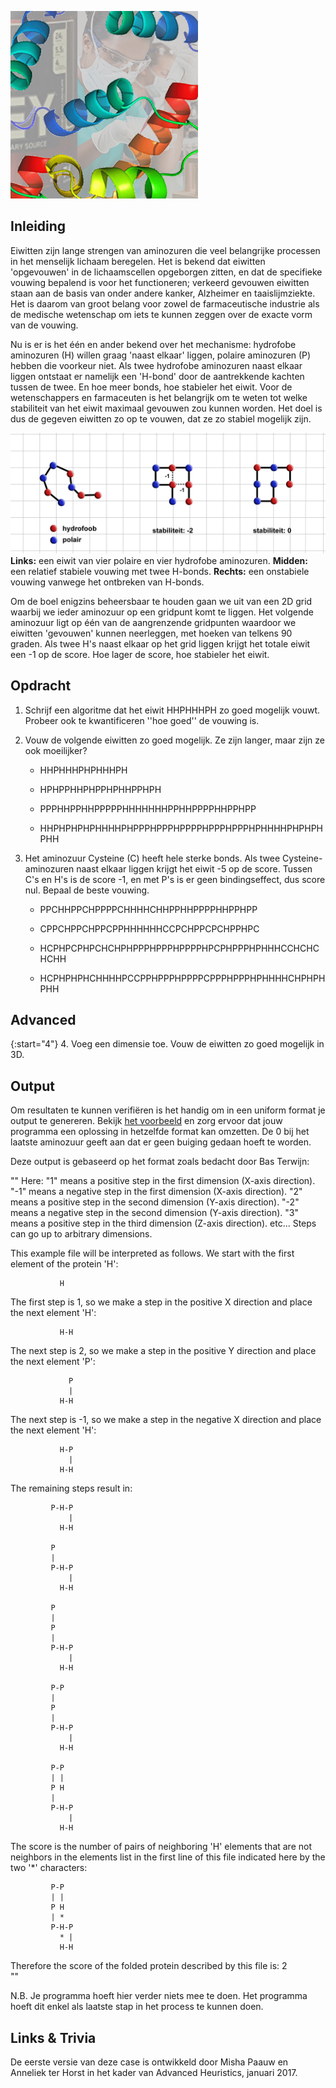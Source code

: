 ![](Proteinpowder.jpg)

## Inleiding

Eiwitten zijn lange strengen van aminozuren die veel belangrijke processen in het menselijk lichaam beregelen. Het is bekend dat eiwitten 'opgevouwen' in de lichaamscellen opgeborgen zitten, en dat de specifieke vouwing bepalend is voor het functioneren; verkeerd gevouwen eiwitten staan aan de basis van onder andere kanker, Alzheimer en taaislijmziekte. Het is daarom van groot belang voor zowel de farmaceutische industrie als de medische wetenschap om iets te kunnen zeggen over de exacte vorm van de vouwing.

Nu is er is het één en ander bekend over het mechanisme: hydrofobe aminozuren (H) willen graag 'naast elkaar' liggen, polaire aminozuren (P) hebben die voorkeur niet. Als twee hydrofobe aminozuren naast elkaar liggen ontstaat er namelijk een 'H-bond' door de aantrekkende kachten tussen de twee. En hoe meer bonds, hoe stabieler het eiwit. Voor de wetenschappers en farmaceuten is het belangrijk om te weten tot welke stabiliteit van het eiwit maximaal gevouwen zou kunnen worden. Het doel is dus de gegeven eiwitten zo op te vouwen, dat ze zo stabiel mogelijk zijn.

![](GoodBadFoldings.jpg)
**Links:** een eiwit van vier polaire en vier hydrofobe aminozuren. **Midden:** een relatief stabiele vouwing met twee H-bonds. **Rechts:** een onstabiele vouwing vanwege het ontbreken van H-bonds.

Om de boel enigzins beheersbaar te houden gaan we uit van een 2D grid waarbij we ieder aminozuur op een gridpunt komt te liggen. Het volgende aminozuur ligt op één van de aangrenzende gridpunten waardoor we eiwitten 'gevouwen' kunnen neerleggen, met hoeken van telkens 90 graden. Als twee H's naast elkaar op het grid liggen krijgt het totale eiwit een -1 op de score. Hoe lager de score, hoe stabieler het eiwit.

## Opdracht

1. Schrijf een algoritme dat het eiwit HHPHHHPH zo goed mogelijk vouwt. Probeer ook te kwantificeren ''hoe goed'' de vouwing is.


2. Vouw de volgende eiwitten zo goed mogelijk. Ze zijn langer, maar zijn ze ook moeilijker?

    * HHPHHHPHPHHHPH 

    * HPHPPHHPHPPHPHHPPHPH

    * PPPHHPPHHPPPPPHHHHHHHPPHHPPPPHHPPHPP

    * HHPHPHPHPHHHHPHPPPHPPPHPPPPHPPPHPPPHPHHHHPHPHPHPHH 



3. Het aminozuur Cysteine (C) heeft hele sterke bonds. Als twee Cysteine-aminozuren naast elkaar liggen krijgt het eiwit -5 op de score. Tussen C's en H's is de score -1, en met P's is er geen bindingseffect, dus score nul. Bepaal de beste vouwing.

    * PPCHHPPCHPPPPCHHHHCHHPPHHPPPPHHPPHPP

    * CPPCHPPCHPPCPPHHHHHHCCPCHPPCPCHPPHPC

    * HCPHPCPHPCHCHPHPPPHPPPHPPPPHPCPHPPPHPHHHCCHCHCHCHH

    * HCPHPHPHCHHHHPCCPPHPPPHPPPPCPPPHPPPHPHHHHCHPHPHPHH 


## Advanced

{:start="4"}
4. Voeg een dimensie toe. Vouw de eiwitten zo goed mogelijk in 3D.

## Output

Om resultaten te kunnen verifiëren is het handig om in een uniform format je output te genereren. 
Bekijk [het voorbeeld](example_output.csv) en zorg ervoor dat jouw programma een oplossing in hetzelfde format kan omzetten.
De 0 bij het laatste aminozuur geeft aan dat er geen buiging gedaan hoeft te worden.

Deze output is gebaseerd op het format zoals bedacht door Bas Terwijn: 


""
Here:
  "1" means a positive step in the first  dimension (X-axis direction).
 "-1" means a negative step in the first  dimension (X-axis direction).
  "2" means a positive step in the second dimension (Y-axis direction).
 "-2" means a negative step in the second dimension (Y-axis direction).
  "3" means a positive step in the third  dimension (Z-axis direction).
  etc...
Steps can go up to arbitrary dimensions.

This example file will be interpreted as follows. We start with the
first element of the protein 'H':

               H

The first step is 1, so we make a step in the positive X direction
and place the next element 'H':

               H-H

The next step is 2, so we make a step in the positive Y direction
and place the next element 'P':

                 P
                 |
               H-H

The next step is -1, so we make a step in the negative X direction
and place the next element 'H':

               H-P
                 |
               H-H

The remaining steps result in:


             P-H-P
                 |
               H-H

             P
             |
             P-H-P
                 |
               H-H

             P
             |
             P
             |
             P-H-P
                 |
               H-H

             P-P
             |
             P
             |
             P-H-P
                 |
               H-H

             P-P
             | |
             P H
             |
             P-H-P
                 |
               H-H


The score is the number of pairs of neighboring 'H' elements that
are not neighbors in the elements list in the first line of this
file indicated here by the two '*' characters:

             P-P
             | |
             P H
             | *
             P-H-P
               * |
               H-H

Therefore the score of the folded protein described by this file is: 2  
""

N.B. Je programma hoeft hier verder niets mee te doen. Het programma hoeft dit enkel als laatste stap in het process te kunnen doen.

## Links & Trivia

De eerste versie van deze case is ontwikkeld door Misha Paauw en Anneliek ter Horst in het kader van Advanced Heuristics, januari 2017.